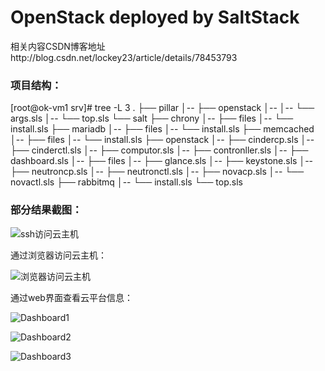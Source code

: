 # OpenStack deployed by SaltStack

相关内容CSDN博客地址http://blog.csdn.net/lockey23/article/details/78453793

### 项目结构：

[root@ok-vm1 srv]# tree -L 3
.
├── pillar
│-- ├── openstack
│-- │-- └── args.sls
│-- └── top.sls
└── salt
    ├── chrony
    │-- ├── files
    │-- └── install.sls
    ├── mariadb
    │-- ├── files
    │-- └── install.sls
    ├── memcached
    │-- ├── files
    │-- └── install.sls
    ├── openstack
    │-- ├── cindercp.sls
    │-- ├── cinderctl.sls
    │-- ├── computor.sls
    │-- ├── contronller.sls
    │-- ├── dashboard.sls
    │-- ├── files
    │-- ├── glance.sls
    │-- ├── keystone.sls
    │-- ├── neutroncp.sls
    │-- ├── neutronctl.sls
    │-- ├── novacp.sls
    │-- └── novactl.sls
    ├── rabbitmq
    │-- └── install.sls
    └── top.sls
    
### 部分结果截图：
 
![ssh访问云主机](http://img.blog.csdn.net/20171106001510714?watermark/2/text/aHR0cDovL2Jsb2cuY3Nkbi5uZXQvTG9ja2V5MjM=/font/5a6L5L2T/fontsize/400/fill/I0JBQkFCMA==/dissolve/70/gravity/SouthEast)

通过浏览器访问云主机：

![浏览器访问云主机](http://img.blog.csdn.net/20171106001612271?watermark/2/text/aHR0cDovL2Jsb2cuY3Nkbi5uZXQvTG9ja2V5MjM=/font/5a6L5L2T/fontsize/400/fill/I0JBQkFCMA==/dissolve/70/gravity/SouthEast)

通过web界面查看云平台信息：

![Dashboard1](http://img.blog.csdn.net/20171106001655118?watermark/2/text/aHR0cDovL2Jsb2cuY3Nkbi5uZXQvTG9ja2V5MjM=/font/5a6L5L2T/fontsize/400/fill/I0JBQkFCMA==/dissolve/70/gravity/SouthEast)

![Dashboard2](http://img.blog.csdn.net/20171106001705537?watermark/2/text/aHR0cDovL2Jsb2cuY3Nkbi5uZXQvTG9ja2V5MjM=/font/5a6L5L2T/fontsize/400/fill/I0JBQkFCMA==/dissolve/70/gravity/SouthEast)

![Dashboard3](http://img.blog.csdn.net/20171106001716039?watermark/2/text/aHR0cDovL2Jsb2cuY3Nkbi5uZXQvTG9ja2V5MjM=/font/5a6L5L2T/fontsize/400/fill/I0JBQkFCMA==/dissolve/70/gravity/SouthEast)
